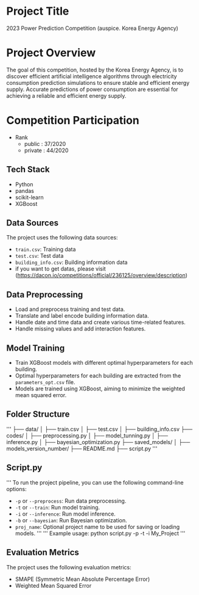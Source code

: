 # Project Title
2023 Power Prediction Competition (auspice. Korea Energy Agency)

# Project Overview
The goal of this competition, hosted by the Korea Energy Agency, is to discover efficient artificial intelligence algorithms through electricity consumption prediction simulations to ensure stable and efficient energy supply. Accurate predictions of power consumption are essential for achieving a reliable and efficient energy supply.

# Competition Participation
- Rank
  - public : 37/2020
  - private : 44/2020

## Tech Stack
- Python
- pandas
- scikit-learn
- XGBoost

## Data Sources
The project uses the following data sources:
- `train.csv`: Training data
- `test.csv`: Test data
- `building_info.csv`: Building information data
- if you want to get datas, please visit (https://dacon.io/competitions/official/236125/overview/description)

## Data Preprocessing
- Load and preprocess training and test data.
- Translate and label encode building information data.
- Handle date and time data and create various time-related features.
- Handle missing values and add interaction features.

## Model Training
- Train XGBoost models with different optimal hyperparameters for each building.
- Optimal hyperparameters for each building are extracted from the `parameters_opt.csv` file.
- Models are trained using XGBoost, aiming to minimize the weighted mean squared error.

## Folder Structure
'''
├── data/
│   ├── train.csv
│   ├── test.csv
│   ├── building_info.csv
├── codes/
│   ├── preprocessing.py
│   ├── model_tunning.py
│   ├── inference.py
│   ├── bayesian_optimization.py
├── saved_models/
│   ├── models_version_number/
├── README.md
├── script.py
'''

## Script.py
'''
To run the project pipeline, you can use the following command-line options:

- `-p` or `--preprocess`: Run data preprocessing.
- `-t` or `--train`: Run model training.
- `-i` or `--inference`: Run model inference.
- `-b` or `--bayesian`: Run Bayesian optimization.
- `proj_name`: Optional project name to be used for saving or loading models.
'''
'''
Example usage: python script.py -p -t -i My_Project
'''
## Evaluation Metrics
The project uses the following evaluation metrics:
- SMAPE (Symmetric Mean Absolute Percentage Error)
- Weighted Mean Squared Error


